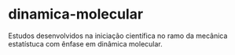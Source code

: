 # dinamica-molecular
Estudos desenvolvidos na iniciação científica no ramo da mecânica estatístuca com ênfase em dinâmica molecular.
